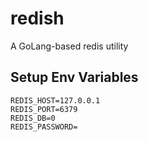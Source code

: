 # redish
A GoLang-based redis utility


## Setup Env Variables
```
REDIS_HOST=127.0.0.1
REDIS_PORT=6379
REDIS_DB=0
REDIS_PASSWORD=
```